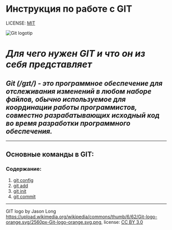 # Инструкция по работе с GIT


LICENSE: [MIT](./license.md)

![Git logotip](./)

# *Для чего нужен **GIT** и что он из себя представляет*

## *Git (/ɡɪt/) - это программное обеспечение для отслеживания изменений в любом наборе файлов, обычно используемое для координации работы программистов, совместно разрабатывающих исходный код во время разработки программного обеспечения.*
---

## Основные команды в GIT:

### Содержание:
1. [git config](./gitconfig.md)
2. [git add](./add.md)
3. [git init](./gitinit.md)
4. [git commit](./gitcommit.md)

---

GIT logo by Jason Long https://upload.wikimedia.org/wikipedia/commons/thumb/6/62/Git-logo-orange.svg/2560px-Git-logo-orange.svg.png, license: [CC BY 3.0](https://creativecommons.org/licenses/by/3.0/) 